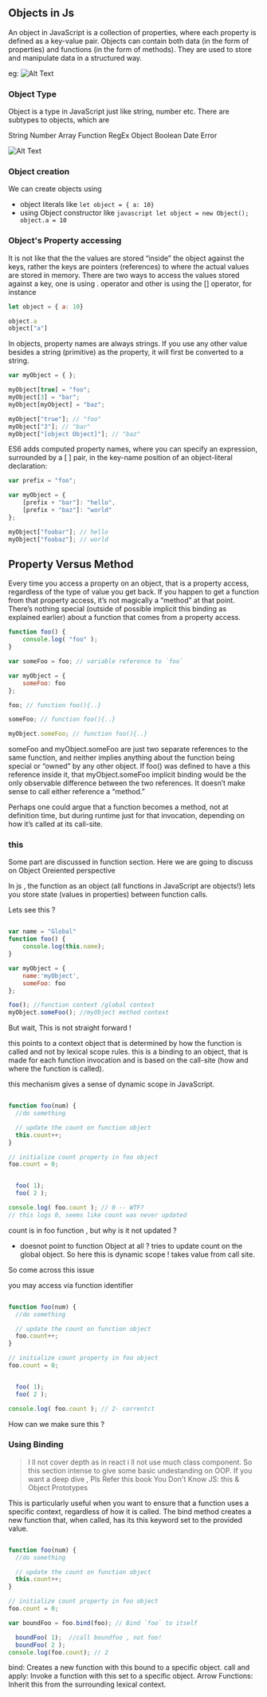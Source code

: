 ## Objects in Js ##
An object in JavaScript is a collection of properties, where each property is defined as a key-value pair. Objects can contain both data (in the form of properties) and functions (in the form of methods). They are used to store and manipulate data in a structured way.

eg:
![Alt Text](asset/Obj2.jpg)


### Object Type ###
Object is a type in JavaScript just like string, number etc. There are subtypes to objects, which are

String
Number
Array
Function
RegEx
Object
Boolean
Date
Error

![Alt Text](asset/Object.gif)

### Object creation  ###
We can create objects using
- object literals like ```let object = { a: 10} ```
- using Object constructor like ```javascript let object = new Object(); object.a = 10```

### Object's Property accessing  ###
It is not like that the the values are stored “inside” the object against the keys, rather the keys are pointers (references) to where the actual values are stored in memory.
There are two ways to access the values stored against a key, one is using . operator and other is using the [] operator, for instance

```javascript repl+
let object = { a: 10}

object.a 
object["a"]
```

In objects, property names are always strings. If you use any other value besides a string (primitive) as the property,
it will first be converted to a string.

```javascript repl+
var myObject = { };

myObject[true] = "foo";
myObject[3] = "bar";
myObject[myObject] = "baz";

myObject["true"]; // "foo"
myObject["3"]; // "bar"
myObject["[object Object]"]; // "baz"
```

ES6 adds computed property names, where you can specify an expression, surrounded by a [ ] pair, in the key-name position of an object-literal declaration:

```javascript repl+
var prefix = "foo";

var myObject = {
    [prefix + "bar"]: "hello",
    [prefix + "baz"]: "world"
};

myObject["foobar"]; // hello
myObject["foobaz"]; // world

```

## Property Versus Method ##

Every time you access a property on an object, that is a property access, regardless of the type of value you get back. If you happen to get a function from that property access, it’s not magically a “method” at that point. There’s nothing special (outside of possible implicit this binding as explained earlier) about a function that comes from a property access.

```javascript repl+
function foo() {
    console.log( "foo" );
}

var someFoo = foo; // variable reference to `foo`

var myObject = {
    someFoo: foo
};

foo; // function foo(){..}

someFoo; // function foo(){..}

myObject.someFoo; // function foo(){..}

```

someFoo and myObject.someFoo are just two separate references to the same function, and neither implies anything about the function being special or “owned” by any other object. If foo() was defined to have a this reference inside it, that myObject.someFoo implicit binding would be the only observable difference between the two references. It doesn’t make sense to call either reference a “method.”

Perhaps one could argue that a function becomes a method, not at definition time, but during runtime just for that invocation, depending on how it’s called at its call-site.

### this  ###
Some part are discussed in function section. Here we are going to discuss on Object Oreiented perspective

In js , the function as an object (all functions in JavaScript are objects!) lets you store state (values in properties) between function calls.

Lets see this ?

``` javascript repl+

var name = "Global"
function foo() {
    console.log(this.name);
}

var myObject = {
    name:'myObject',
    someFoo: foo
};

foo(); //function context /global context
myObject.someFoo(); //myObject method context 

```

But wait, This is not straight forward !

this points to a context object that is determined by how the function is called and not by lexical scope rules.
this is a binding to an object, that is made for each function invocation and is based on the call-site (how and where the function is called).

this mechanism gives a sense of dynamic scope in JavaScript.

``` javascript repl+

function foo(num) {
  //do something

  // update the count on function object
  this.count++;
}

// initialize count property in foo object
foo.count = 0;


  foo( 1);
  foo( 2 );

console.log( foo.count ); // 0 -- WTF?
// this logs 0, seems like count was never updated

```

count is in foo function , but why is it not updated ?
- doesnot point to function Object at all ?  tries to update count on the global object.
  So here this is dynamic scope ! takes value from call site.

So come across this issue

you may  access via function identifier

``` javascript repl+

function foo(num) {
  //do something

  // update the count on function object
  foo.count++;
}

// initialize count property in foo object
foo.count = 0;


  foo( 1);
  foo( 2 );

console.log( foo.count ); // 2- correntct

```
How can we make sure this ?

### Using Binding ###
>I ll not cover depth as in react i ll not use much class component. So this section intense to give some basic undestanding
on OOP. If you want a deep dive , Pls Refer this book You Don't Know JS: this & Object Prototypes

This is particularly useful when you want to ensure that a function uses a specific context, regardless of how it is called.
The bind method creates a new function that, when called, has its this keyword set to the provided value.

``` javascript repl+

function foo(num) {
  //do something

  // update the count on function object
  this.count++;
}

// initialize count property in foo object
foo.count = 0;

var boundFoo = foo.bind(foo); // Bind `foo` to itself

  boundFoo( 1);  //call boundfoo , not foo!
  boundFoo( 2 );
console.log(foo.count); // 2

```

bind: Creates a new function with this bound to a specific object.
call and apply: Invoke a function with this set to a specific object.
Arrow Functions: Inherit this from the surrounding lexical context.
